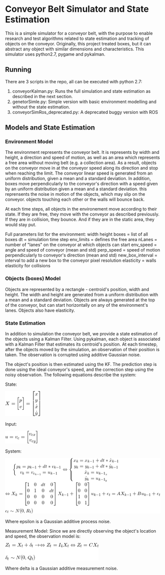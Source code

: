 # Conveyor Belt Simulator and State Estimation
This is a simple simulator for a conveyor belt, with the purpose to enable research and test algorithms related to state estimation and tracking of objects on the conveyor.
Originally, this project treated boxes, but it can abstract any object with similar dimensions and characteristics.
This simulator uses python2.7, pygame and pykalman.

## Running
There are 3 scripts in the repo, all can be executed with python 2.7:
1. conveyorKalman.py: Runs the full simulation and state estimation as described in the next section.
2. genetorSimle.py: Simple version with basic environment modelling and without the state estimation.
3. conveyorSimRos_deprecated.py: A deprecated buggy version with ROS

## Models and State Estimation
### Environment Model
The environment represents the conveyor belt. It is represents by width and height, a direction and speed of motion, as well as an area which represents a free area without moving belt (e.g. a collection area). As a result, objects on the conveyor move in at the conveyor speed along its direction and stop when reaching the limit. The conveyor linear speed is generated from an uniform distribution, given a mean and a standard deviation.
In addition, boxes move perpendicularly to the conveyor's direction with a speed given by an uniform distribution given a mean and a standard deviation. this reprensents the noise in motion of the objects, which may slip on the conveyor.
objects touching each other or the walls will bounce back.

At each time steps, all objects in the environement move according to their state. If they are free, they move with the conveyor as described previously. If they are in collision, they bounce. And if they are in the static area, they would stay put.

Full parameters list for the environment:
  width
  height
  boxes = list of all boxes
  dt = simulation time step
  env_limits = defines the free area
  nLanes = number of "lanes" on the conveyor at which objects can start
  env_speed = angle and speed of conveyor (mean and std)
  perp_speed = speed of motion perpendicularly to conveyor's direction (mean and std)
  new_box_interval = interval to add a new box to the conveyor
  pixel resolution
  elasticity = walls elasticity for collisions

### Objects (boxes) Model
Objects are represented by a rectangle - centroid's position, width and height. The width and height are generated from a uniform distribution with a mean and a standard deviation.
Objects are always generated at the top of the conveyor, but can start horizontally on any of the environment's lanes.
Objects also have elasticity.

### State Estimation
In addition to simulation the conveyor belt, we provide a state estimation of the objects using a Kalman Filter.
Using pykalman, each object is associated with a Kalman Filter that estimates its centroid's position. At each timestep, after the objects moved by the simulation, an observation of their position is taken. The observation is corrupted using additive Gaussian noise.

The object's position is then estimated using the KF. The prediction step is done using the ideal conveyor's speed, and the correction step using the noisy observation.
The following equations describe the system:

State:

![image info](./equations/state.png)

Input:

![image info](./equations/input.png)

System:

![image info](./equations/system.png)

Where epsilon is a Gaussian additive process noise.

Measurement Model:
Since we are directly observing the object's location and speed, the observation model is:

![image info](./equations/measurement.png)

Where delta is a Gaussian additive measurement noise.
